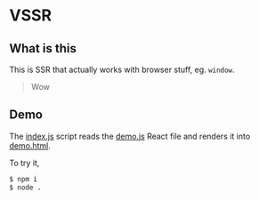# VSSR

## What is this

This is SSR that actually works with browser stuff, eg. `window`.

> Wow

## Demo

The [index.js](./index.js) script reads the [demo.js](./demo.js) React file and renders it into [demo.html](./demo.html).

To try it,

```sh
$ npm i
$ node .
```
